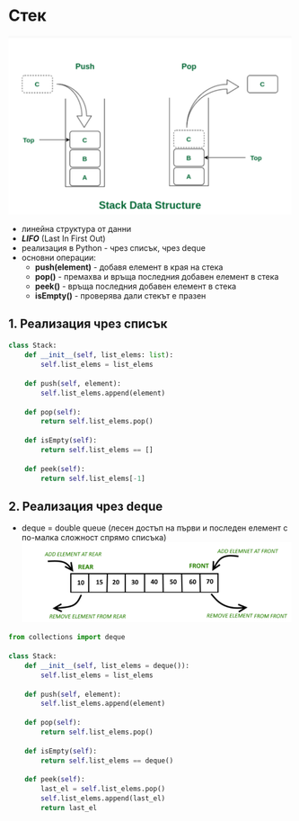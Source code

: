 # Стек
![img_1.png](images/img_1.png)
* линейна структура от данни
* **_LIFO_** (Last In First Out)
* реализация в Python - чрез списък, чрез deque
* основни операции:
  * **push(element)** - добавя елемент в края на стека
  * **pop()** - премахва и връща последния добавен елемент в стека
  * **peek()** - връща последния добавен елемент в стека
  * **isEmpty()** - проверява дали стекът е празен

## 1. Реализация чрез списък
```py
class Stack:
    def __init__(self, list_elems: list):
        self.list_elems = list_elems
    
    def push(self, element):
        self.list_elems.append(element)
        
    def pop(self):
        return self.list_elems.pop()
    
    def isEmpty(self):
        return self.list_elems == []
    
    def peek(self):
        return self.list_elems[-1]
```

## 2. Реализация чрез deque
* deque = double queue (лесен достъп на първи и последен елемент с по-малка сложност спрямо списъка)
![img.png](images/img.png)
```py
from collections import deque

class Stack:
    def __init__(self, list_elems = deque()):
        self.list_elems = list_elems

    def push(self, element):
        self.list_elems.append(element)

    def pop(self):
        return self.list_elems.pop()

    def isEmpty(self):
        return self.list_elems == deque()

    def peek(self):
        last_el = self.list_elems.pop()
        self.list_elems.append(last_el)
        return last_el
```